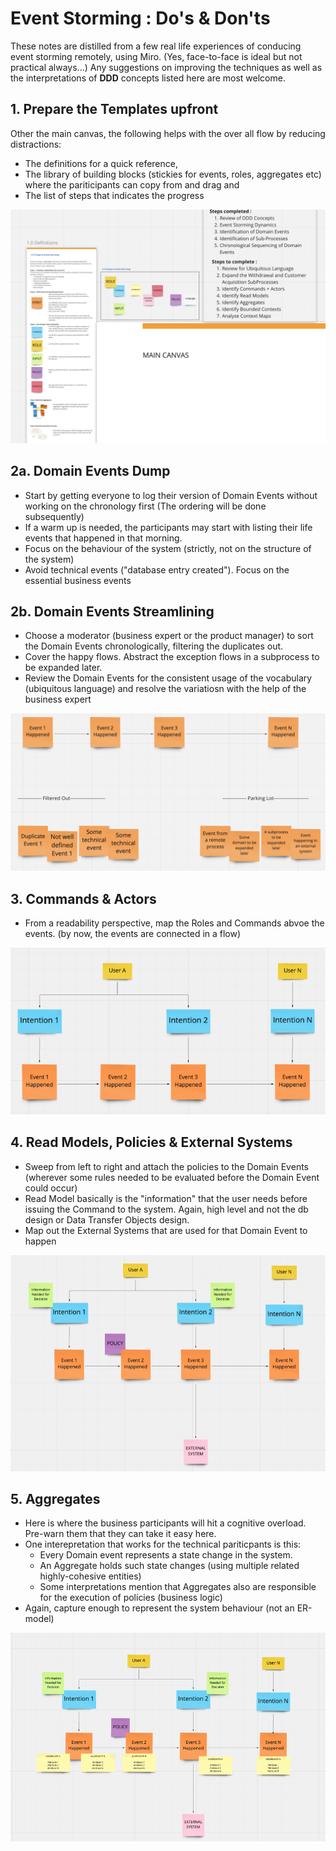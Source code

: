 # Event Storming : Do's & Don'ts

These notes are distilled from a few real life experiences of conducing event storming remotely, using Miro.  (Yes, face-to-face is ideal but not practical always...) Any suggestions on improving the techniques as well as the interpretations of **DDD** concepts listed here are most welcome. 


## 1. Prepare the Templates upfront

Other the main canvas, the following helps with the over all flow by reducing distractions:
- The definitions for a quick reference, 
- The library of building blocks (stickies for events, roles, aggregates etc) where the pariticipants can copy from and drag and 
- The list of steps that indicates the progress

![miro template with guides](https://github.com/spraja08/event-storming/blob/main/images/1-prepare-a.png)

## 2a. Domain Events Dump

- Start by getting everyone to log their version of Domain Events without working on the chronology first (The ordering will be done subsequently) 
- If a warm up is needed, the participants may start with listing their life events that happened in that morning. 
- Focus on the behaviour of the system (strictly, not on the structure of the system) 
- Avoid technical events ("database entry created"). Focus on the essential business events

## 2b. Domain Events Streamlining

- Choose a moderator (business expert or the product manager) to sort the Domain Events chronologically, filtering the duplicates out.
- Cover the happy flows. Abstract the exception flows in a subprocess to be expanded later.
- Review the Domain Events for the consistent usage of the vocabulary (ubiquitous language) and resolve the variatiosn with the help of the business expert

![events filtered](https://github.com/spraja08/event-storming/blob/main/images/2-events.png)

## 3. Commands & Actors

- From a readability perspective, map the Roles and Commands abvoe the events. (by now, the events are connected in a flow)

![commands mapped](https://github.com/spraja08/event-storming/blob/main/images/3-commands.png)

## 4. Read Models, Policies & External Systems

- Sweep from left to right and attach the policies to the Domain Events (wherever some rules needed to be evaluated before the Domain Event could occur)
- Read Model basically is the "information" that the user needs before issuing the Command to the system. Again, high level and not the db design or Data Transfer Objects design.
- Map out the External Systems that are used for that Domain Event to happen

![policies and ext systems](https://github.com/spraja08/event-storming/blob/main/images/4-policy.png)

## 5. Aggregates

- Here is where the business participants will hit a cognitive overload. Pre-warn them that they can take it easy here.
- One interepretation that works for the technical pariticpants is this:
  -  Every Domain event represents a state change in the system.
  -  An Aggregate holds such state changes (using multiple related highly-cohesive entities)
  -  Some interpretations mention that Aggregates also are responsible for the execution of policies (business logic)
- Again, capture enough to represent the system behaviour (not an ER-model)

![policies and ext systems](https://github.com/spraja08/event-storming/blob/main/images/5-aggregates.png)
